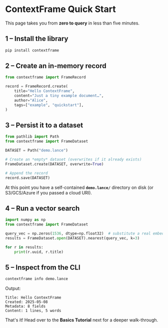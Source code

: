 # ContextFrame Quick Start

This page takes you from **zero to query** in less than five minutes.

## 1 – Install the library

```bash
pip install contextframe
```

## 2 – Create an in-memory record

```python
from contextframe import FrameRecord

record = FrameRecord.create(
    title="Hello ContextFrame",
    content="Just a tiny example document…",
    author="Alice",
    tags=["example", "quickstart"],
)
```

## 3 – Persist it to a dataset

```python
from pathlib import Path
from contextframe import FrameDataset

DATASET = Path("demo.lance")

# Create an *empty* dataset (overwrites if it already exists)
FrameDataset.create(DATASET, overwrite=True)

# Append the record
record.save(DATASET)
```

At this point you have a self-contained **`demo.lance/`** directory on disk (or S3/GCS/Azure if you passed a cloud URI).

## 4 – Run a vector search

```python
import numpy as np
from contextframe import FrameDataset

query_vec = np.zeros(1536, dtype=np.float32)  # substitute a real embedding
results = FrameDataset.open(DATASET).nearest(query_vec, k=3)

for r in results:
    print(r.uuid, r.title)
```

## 5 – Inspect from the CLI

```bash
contextframe info demo.lance
```

Output:

```text
Title: Hello ContextFrame
Created: 2025-05-08
Metadata: 8 fields
Content: 1 lines, 5 words
```

That's it!  Head over to the **Basics Tutorial** next for a deeper walk-through.
